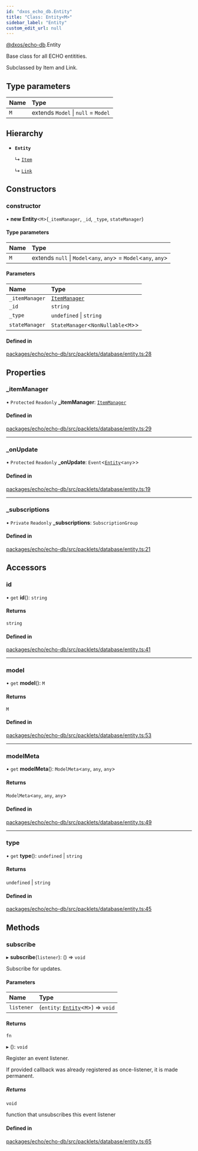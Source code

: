 ```yaml
---
id: "dxos_echo_db.Entity"
title: "Class: Entity<M>"
sidebar_label: "Entity"
custom_edit_url: null
---
```


[@dxos/echo-db](../modules/dxos_echo_db.md).Entity

Base class for all ECHO entitities.

Subclassed by Item and Link.

## Type parameters

| Name | Type |
| :------ | :------ |
| `M` | extends `Model` \| ``null`` = `Model` |

## Hierarchy

- **`Entity`**

  ↳ [`Item`](dxos_echo_db.Item.md)

  ↳ [`Link`](dxos_echo_db.Link.md)

## Constructors

### constructor

• **new Entity**<`M`\>(`_itemManager`, `_id`, `_type`, `stateManager`)

#### Type parameters

| Name | Type |
| :------ | :------ |
| `M` | extends ``null`` \| `Model`<`any`, `any`\> = `Model`<`any`, `any`\> |

#### Parameters

| Name | Type |
| :------ | :------ |
| `_itemManager` | [`ItemManager`](dxos_echo_db.ItemManager.md) |
| `_id` | `string` |
| `_type` | `undefined` \| `string` |
| `stateManager` | `StateManager`<`NonNullable`<`M`\>\> |

#### Defined in

[packages/echo/echo-db/src/packlets/database/entity.ts:28](https://github.com/dxos/dxos/blob/b06737400/packages/echo/echo-db/src/packlets/database/entity.ts#L28)

## Properties

### \_itemManager

• `Protected` `Readonly` **\_itemManager**: [`ItemManager`](dxos_echo_db.ItemManager.md)

#### Defined in

[packages/echo/echo-db/src/packlets/database/entity.ts:29](https://github.com/dxos/dxos/blob/b06737400/packages/echo/echo-db/src/packlets/database/entity.ts#L29)

___

### \_onUpdate

• `Protected` `Readonly` **\_onUpdate**: `Event`<[`Entity`](dxos_echo_db.Entity.md)<`any`\>\>

#### Defined in

[packages/echo/echo-db/src/packlets/database/entity.ts:19](https://github.com/dxos/dxos/blob/b06737400/packages/echo/echo-db/src/packlets/database/entity.ts#L19)

___

### \_subscriptions

• `Private` `Readonly` **\_subscriptions**: `SubscriptionGroup`

#### Defined in

[packages/echo/echo-db/src/packlets/database/entity.ts:21](https://github.com/dxos/dxos/blob/b06737400/packages/echo/echo-db/src/packlets/database/entity.ts#L21)

## Accessors

### id

• `get` **id**(): `string`

#### Returns

`string`

#### Defined in

[packages/echo/echo-db/src/packlets/database/entity.ts:41](https://github.com/dxos/dxos/blob/b06737400/packages/echo/echo-db/src/packlets/database/entity.ts#L41)

___

### model

• `get` **model**(): `M`

#### Returns

`M`

#### Defined in

[packages/echo/echo-db/src/packlets/database/entity.ts:53](https://github.com/dxos/dxos/blob/b06737400/packages/echo/echo-db/src/packlets/database/entity.ts#L53)

___

### modelMeta

• `get` **modelMeta**(): `ModelMeta`<`any`, `any`, `any`\>

#### Returns

`ModelMeta`<`any`, `any`, `any`\>

#### Defined in

[packages/echo/echo-db/src/packlets/database/entity.ts:49](https://github.com/dxos/dxos/blob/b06737400/packages/echo/echo-db/src/packlets/database/entity.ts#L49)

___

### type

• `get` **type**(): `undefined` \| `string`

#### Returns

`undefined` \| `string`

#### Defined in

[packages/echo/echo-db/src/packlets/database/entity.ts:45](https://github.com/dxos/dxos/blob/b06737400/packages/echo/echo-db/src/packlets/database/entity.ts#L45)

## Methods

### subscribe

▸ **subscribe**(`listener`): () => `void`

Subscribe for updates.

#### Parameters

| Name | Type |
| :------ | :------ |
| `listener` | (`entity`: [`Entity`](dxos_echo_db.Entity.md)<`M`\>) => `void` |

#### Returns

`fn`

▸ (): `void`

Register an event listener.

If provided callback was already registered as once-listener, it is made permanent.

##### Returns

`void`

function that unsubscribes this event listener

#### Defined in

[packages/echo/echo-db/src/packlets/database/entity.ts:65](https://github.com/dxos/dxos/blob/b06737400/packages/echo/echo-db/src/packlets/database/entity.ts#L65)
